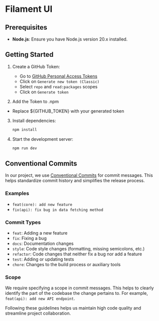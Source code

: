 # Filament UI

## Prerequisites

- **Node.js**: Ensure you have Node.js version 20.x installed.

## Getting Started

1. Create a GitHub Token:

   - Go to [GitHub Personal Access Tokens](https://github.com/settings/tokens)
   - Click on `Generate new token (Classic)`
   - Select `repo` and `read:packages` scopes
   - Click on `Generate token`

2. Add the Token to .npm

- Replace ${GITHUB_TOKEN} with your generated token

3. Install dependencies:

   ```bash
   npm install
   ```

4. Start the development server:
   ```bash
   npm run dev
   ```

## Conventional Commits

In our project, we use [Conventional Commits](https://www.conventionalcommits.org/) for commit messages. This helps standardize commit history and simplifies the release process.

### Examples

- `feat(core): add new feature`
- `fix(api): fix bug in data fetching method`

### Commit Types

- `feat`: Adding a new feature
- `fix`: Fixing a bug
- `docs`: Documentation changes
- `style`: Code style changes (formatting, missing semicolons, etc.)
- `refactor`: Code changes that neither fix a bug nor add a feature
- `test`: Adding or updating tests
- `chore`: Changes to the build process or auxiliary tools

### Scope

We require specifying a scope in commit messages. This helps to clearly identify the part of the codebase the change pertains to. For example, `feat(api): add new API endpoint`.

Following these guidelines helps us maintain high code quality and streamline project collaboration.
